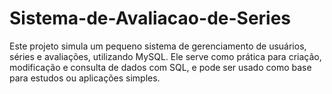 # Sistema-de-Avaliacao-de-Series
Este projeto simula um pequeno sistema de gerenciamento de usuários, séries e avaliações, utilizando MySQL. Ele serve como prática para criação, modificação e consulta de dados com SQL, e pode ser usado como base para estudos ou aplicações simples.
